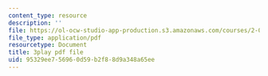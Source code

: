 ```yaml
---
content_type: resource
description: ''
file: https://ol-ocw-studio-app-production.s3.amazonaws.com/courses/2-003sc-engineering-dynamics-fall-2011/95329ee756960d59b2f88d9a348a65ee_fZKrUgm9R1o.pdf
file_type: application/pdf
resourcetype: Document
title: 3play pdf file
uid: 95329ee7-5696-0d59-b2f8-8d9a348a65ee
---
```

